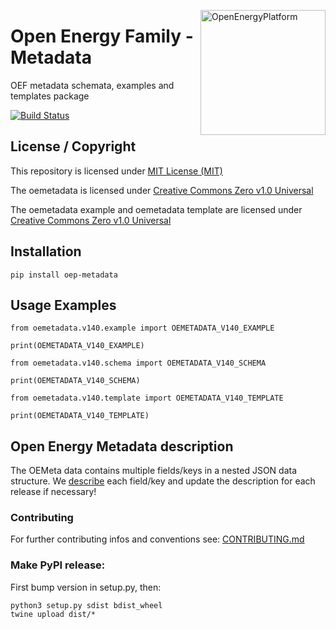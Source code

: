 ﻿<a href="http://oep.iks.cs.ovgu.de/"><img align="right" width="200" height="200" src="https://avatars2.githubusercontent.com/u/37101913?s=400&u=9b593cfdb6048a05ea6e72d333169a65e7c922be&v=4" alt="OpenEnergyPlatform"></a>

# Open Energy Family - Metadata

OEF metadata schemata, examples and templates package

[![Build Status](https://travis-ci.org/OpenEnergyPlatform/oemetadata.svg?branch=develop)](https://travis-ci.org/OpenEnergyPlatform/oemetadata)

## License / Copyright

This repository is licensed under [MIT License (MIT)](https://spdx.org/licenses/MIT.html)

The oemetadata is licensed under [Creative Commons Zero v1.0 Universal](https://creativecommons.org/publicdomain/zero/1.0/)

The oemetadata example and oemetadata template are licensed under [Creative Commons Zero v1.0 Universal](https://creativecommons.org/publicdomain/zero/1.0/)

## Installation

`pip install oep-metadata`

## Usage Examples

```
from oemetadata.v140.example import OEMETADATA_V140_EXAMPLE

print(OEMETADATA_V140_EXAMPLE)
```

```
from oemetadata.v140.schema import OEMETADATA_V140_SCHEMA

print(OEMETADATA_V140_SCHEMA)
```

```
from oemetadata.v140.template import OEMETADATA_V140_TEMPLATE

print(OEMETADATA_V140_TEMPLATE)
```

## Open Energy Metadata description

The OEMeta data contains multiple fields/keys in a nested JSON data structure. We [describe](https://github.com/OpenEnergyPlatform/oemetadata/blob/develop/metadata/latest/metadata_key_description.md)
each field/key and update the description for each release if necessary!






### Contributing

For further contributing infos and conventions see: [CONTRIBUTING.md](./CONTRIBUTING.md)

### Make PyPI release:

First bump version in setup.py, then:

```
python3 setup.py sdist bdist_wheel
twine upload dist/*
```
